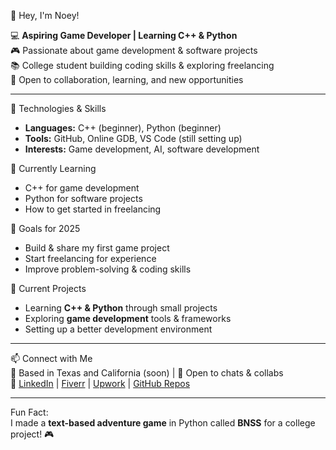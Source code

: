 👋 Hey, I'm Noey!  

💻 **Aspiring Game Developer | Learning C++ & Python**  
🎮 Passionate about game development & software projects  
📚 College student building coding skills & exploring freelancing  
🚀 Open to collaboration, learning, and new opportunities  

---

🔧 Technologies & Skills  
- **Languages:** C++ (beginner), Python (beginner)  
- **Tools:** GitHub, Online GDB, VS Code (still setting up)  
- **Interests:** Game development, AI, software development  

🌱 Currently Learning  
- C++ for game development  
- Python for software projects  
- How to get started in freelancing  

🎯 Goals for 2025  
- Build & share my first game project  
- Start freelancing for experience  
- Improve problem-solving & coding skills

📌 Current Projects  
- Learning **C++ & Python** through small projects  
- Exploring **game development** tools & frameworks  
- Setting up a better development environment  

---

📫 Connect with Me  
📍 Based in Texas and California (soon) | 💬 Open to chats & collabs  
🔗 [LinkedIn](https://www.linkedin.com/in/noeyjrwtx) | [Fiverr](https://www.fiverr.com/codeworksright) | [Upwork](https://www.upwork.com/freelancers/~01af18aa33f173cba3?mp_source=share) | [GitHub Repos](https://github.com/NoeyLGJR)  

---

Fun Fact:  
I made a **text-based adventure game** in Python called **BNSS** for a college project! 🎮  

